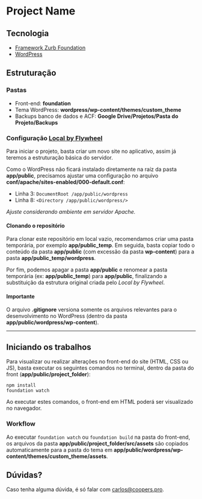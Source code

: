 # Project Name

## Tecnologia
- [Framework Zurb Foundation](https://foundation.zurb.com/sites/docs/)
- [WordPress](https://br.wordpress.org/)

## Estruturação

### Pastas
- Front-end: **foundation**
- Tema WordPress: **wordpress/wp-content/themes/custom_theme**
- Backups banco de dados e ACF: **Google Drive/Projetos/Pasta do Projeto/Backups**

### Configuração [Local by Flywheel](https://local.getflywheel.com/)
Para iniciar o projeto, basta criar um novo site no aplicativo, assim já teremos a estruturação básica do servidor.

Como o WordPress não ficará instalado diretamente na raíz da pasta **app/public**, precisamos ajustar uma configuração no arquivo **conf/apache/sites-enabled/000-default.conf**:

- Linha 3: `DocumentRoot /app/public/wordpress`
- Linha 8: `<Directory /app/public/wordpress/>`

*Ajuste considerando ambiente em servidor Apache.*

#### Clonando o repositório

Para clonar este repositório em local vazio, recomendamos criar uma pasta temporária, por exemplo **app/public_temp**. Em seguida, basta copiar todo o conteúdo da pasta **app/public** (com excessão da pasta **wp-content**) para a pasta **app/public_temp/wordpress**.

Por fim, podemos apagar a pasta **app/public** e renomear a pasta temporária (ex: **app/public_temp**) para **app/public**, finalizando a substituição da estrutura original criada pelo *Local by Flywheel*.

#### Importante
O arquivo **.gitignore** versiona somente os arquivos relevantes para o desenvolvimento no WordPress (dentro da pasta **app/public/wordpress/wp-content**).

---

## Iniciando os trabalhos
Para visualizar ou realizar alterações no front-end do site (HTML, CSS ou JS), basta executar os seguintes comandos no terminal, dentro da pasta do front (**app/public/project_folder**):

```
npm install
foundation watch
```

Ao executar estes comandos, o front-end em HTML poderá ser visualizado no navegador.

### Workflow
Ao executar `foundation watch` ou `foundation build` na pasta do front-end, os arquivos da pasta **app/public/project_folder/src/assets** são copiados automaticamente para a pasta do tema em **app/public/wordpress/wp-content/themes/custom_theme/assets**.

## Dúvidas?
Caso tenha alguma dúvida, é só falar com carlos@coopers.pro.